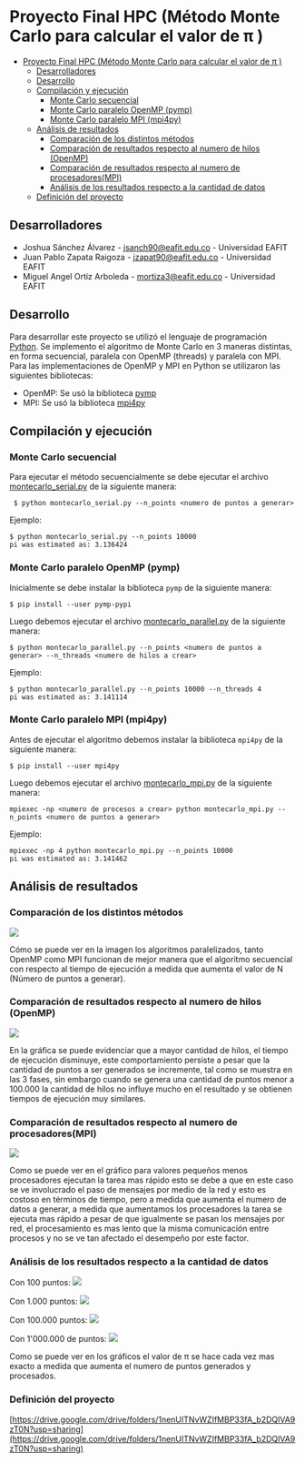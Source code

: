 # Proyecto Final HPC (Método Monte Carlo para calcular el valor de π )

- [Proyecto Final HPC (Método Monte Carlo para calcular el valor de π )](#proyecto-final-hpc--m-todo-monte-carlo-para-calcular-el-valor-de----)
  * [Desarrolladores](#desarrolladores)
  * [Desarrollo](#desarrollo)
  * [Compilación y ejecución](#compilaci-n-y-ejecuci-n)
    + [Monte Carlo secuencial](#monte-carlo-secuencial)
    + [Monte Carlo paralelo OpenMP (pymp)](#monte-carlo-paralelo-openmp--pymp-)
    + [Monte Carlo paralelo MPI (mpi4py)](#monte-carlo-paralelo-mpi--mpi4py-)
  * [Análisis de resultados](#an-lisis-de-resultados)
    + [Comparación de los distintos métodos](#comparaci-n-de-los-distintos-m-todos)
    + [Comparación de resultados respecto al numero de hilos (OpenMP)](#comparaci-n-de-resultados-respecto-al-numero-de-hilos--openmp-)
    + [Comparación de resultados respecto al numero de procesadores(MPI)](#comparaci-n-de-resultados-respecto-al-numero-de-procesadores-mpi-)
    + [Análisis de los resultados respecto a la cantidad de datos](#an-lisis-de-los-resultados-respecto-a-la-cantidad-de-datos)
   * [Definición del proyecto](#definici-n-del-proyecto)


## Desarrolladores

- Joshua Sánchez Álvarez - jsanch90@eafit.edu.co - Universidad EAFIT
- Juan Pablo Zapata Raigoza - jzapat90@eafit.edu.co - Universidad EAFIT
- Miguel Angel Ortíz Arboleda - mortiza3@eafit.edu.co - Universidad EAFIT

## Desarrollo

Para desarrollar este proyecto se utilizó el lenguaje de programación [Python](https://www.python.org/). Se implemento el algoritmo de Monte Carlo en 3 maneras distintas, en forma secuencial, paralela con OpenMP (threads) y paralela con MPI. Para las implementaciones de OpenMP y MPI en Python se utilizaron las siguientes bibliotecas:

- OpenMP: Se usó la biblioteca [pymp](https://github.com/classner/pymp)
- MPI: Se usó la biblioteca [mpi4py](https://bitbucket.org/mpi4py/mpi4py/src/master/)

## Compilación y ejecución

### Monte Carlo secuencial
Para ejecutar el método secuencialmente se debe ejecutar el archivo [montecarlo_serial.py](https://github.com/jpzapata99/Proyecto4_Topicos_Telematica/blob/master/montecarlo_serial.py) de la siguiente manera: 
```ssh
 $ python montecarlo_serial.py --n_points <numero de puntos a generar>
  ```
  Ejemplo:
  ```ssh
 $ python montecarlo_serial.py --n_points 10000
 pi was estimated as: 3.136424
  ```

### Monte Carlo paralelo OpenMP (pymp)
Inicialmente se debe instalar la biblioteca ```pymp``` de la siguiente manera:
```ssh
$ pip install --user pymp-pypi
```
Luego debemos ejecutar el archivo [montecarlo_parallel.py](https://github.com/jpzapata99/Proyecto4_Topicos_Telematica/blob/master/montecarlo_parallel.py) de la siguiente manera:

  ```ssh
 $ python montecarlo_parallel.py --n_points <numero de puntos a generar> --n_threads <numero de hilos a crear>
  ```

Ejemplo:
 ```ssh
 $ python montecarlo_parallel.py --n_points 10000 --n_threads 4
 pi was estimated as: 3.141114
  ```

### Monte Carlo paralelo MPI (mpi4py)
Antes de ejecutar el algoritmo debemos instalar la biblioteca ```mpi4py``` de la siguiente manera:

```ssh
$ pip install --user mpi4py
```

Luego debemos ejecutar el archivo [montecarlo_mpi.py](https://github.com/jpzapata99/Proyecto4_Topicos_Telematica/blob/master/montecarlo_mpi.py) de la siguiente manera:

```ssh
mpiexec -np <numero de procesos a crear> python montecarlo_mpi.py --n_points <numero de puntos a generar>
```
Ejemplo:
```ssh
mpiexec -np 4 python montecarlo_mpi.py --n_points 10000
pi was estimated as: 3.141462
```
## Análisis de resultados

### Comparación de los distintos métodos

![](graficos/tiempo_vs_cantidadPuntos.png)

Cómo se puede ver en la imagen los algoritmos paralelizados, tanto OpenMP como MPI funcionan de mejor manera que el algoritmo secuencial con respecto al tiempo de ejecución a medida que aumenta el valor de N (Número de puntos a generar).

### Comparación de resultados respecto al numero de hilos (OpenMP)

![](graficos/tiempo_vs_np_hilos.png)

En la gráfica se puede evidenciar que a mayor cantidad de hilos, el tiempo de ejecución disminuye, este comportamiento persiste a pesar que la cantidad de puntos a ser generados se incremente, tal como se muestra en las 3 fases, sin embargo cuando se genera una cantidad de puntos menor a 100.000 la cantidad de hilos no influye mucho en el resultado y se obtienen tiempos de ejecución muy similares.

### Comparación de resultados respecto al numero de procesadores(MPI)

![](graficos/tiempo_vs_np_proc.png)

Como se puede ver en el gráfico para valores pequeños menos procesadores ejecutan la tarea mas rápido esto se debe a que en este caso se ve involucrado el paso de mensajes por medio de la red y esto es costoso en términos de tiempo, pero a medida que aumenta el numero de datos a generar, a medida que aumentamos los procesadores la tarea se ejecuta mas rápido a pesar de que igualmente se pasan los mensajes por red, el procesamiento es mas lento que la misma comunicación entre procesos y no se ve tan afectado el desempeño por este factor.

### Análisis de los resultados respecto a la cantidad de datos

Con 100 puntos:
![](graficos/pi_100p.png)

Con 1.000 puntos:
![](graficos/pi_1kp.png)

Con 100.000 puntos:
![](graficos/pi_100kp.png)

Con 1'000.000 de puntos:
![](graficos/pi_1mp.png)

Como se puede ver en los gráficos el valor de π se hace cada vez mas exacto a medida que aumenta el numero de puntos generados y procesados.

### Definición del proyecto
[https://drive.google.com/drive/folders/1nenUITNvWZIfMBP33fA_b2DQlVA9zT0N?usp=sharing](https://drive.google.com/drive/folders/1nenUITNvWZIfMBP33fA_b2DQlVA9zT0N?usp=sharing)

